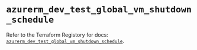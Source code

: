 # `azurerm_dev_test_global_vm_shutdown_schedule`

Refer to the Terraform Registory for docs: [`azurerm_dev_test_global_vm_shutdown_schedule`](https://registry.terraform.io/providers/hashicorp/azurerm/3.83.0/docs/resources/dev_test_global_vm_shutdown_schedule).
